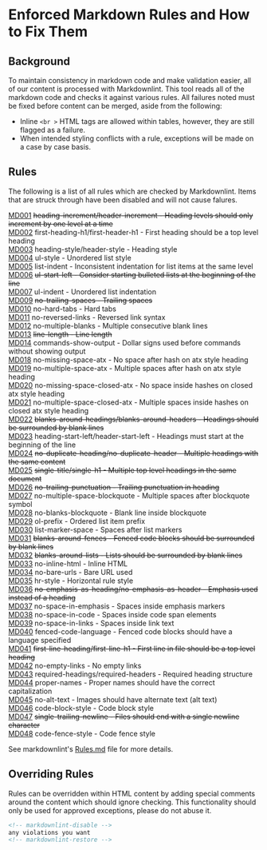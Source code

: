 # Enforced Markdown Rules and How to Fix Them

## Background

To maintain consistency in markdown code and make validation easier, all of our
content is processed with Markdownlint. This tool reads all of the markdown
code and checks it against various rules. All failures noted must be fixed before
content can be merged, aside from the following:

* Inline `<br >` HTML tags are allowed within tables, however, they are still flagged as a failure.
* When intended styling conflicts with a rule, exceptions will be made on a case by case basis.

## Rules
The following is a list of all rules which are checked by Markdownlint. Items that are
struck through have been disabled and will not cause falures.

[MD001](https://github.com/DavidAnson/markdownlint/blob/master/doc/Rules.md#md001) ~~heading-increment/header-increment - Heading levels should only increment by one level at a time~~  
[MD002](https://github.com/DavidAnson/markdownlint/blob/master/doc/Rules.md#md002) first-heading-h1/first-header-h1 - First heading should be a top level heading  
[MD003](https://github.com/DavidAnson/markdownlint/blob/master/doc/Rules.md#md003) heading-style/header-style - Heading style  
[MD004](https://github.com/DavidAnson/markdownlint/blob/master/doc/Rules.md#md004) ul-style - Unordered list style  
[MD005](https://github.com/DavidAnson/markdownlint/blob/master/doc/Rules.md#md005) list-indent - Inconsistent indentation for list items at the same level  
[MD006](https://github.com/DavidAnson/markdownlint/blob/master/doc/Rules.md#md006) ~~ul-start-left - Consider starting bulleted lists at the beginning of the line~~  
[MD007](https://github.com/DavidAnson/markdownlint/blob/master/doc/Rules.md#md007) ul-indent - Unordered list indentation  
[MD009](https://github.com/DavidAnson/markdownlint/blob/master/doc/Rules.md#md009) ~~no-trailing-spaces - Trailing spaces~~  
[MD010](https://github.com/DavidAnson/markdownlint/blob/master/doc/Rules.md#md010) no-hard-tabs - Hard tabs  
[MD011](https://github.com/DavidAnson/markdownlint/blob/master/doc/Rules.md#md011) no-reversed-links - Reversed link syntax  
[MD012](https://github.com/DavidAnson/markdownlint/blob/master/doc/Rules.md#md012) no-multiple-blanks - Multiple consecutive blank lines  
[MD013](https://github.com/DavidAnson/markdownlint/blob/master/doc/Rules.md#md013) ~~line-length - Line length~~  
[MD014](https://github.com/DavidAnson/markdownlint/blob/master/doc/Rules.md#md014) commands-show-output - Dollar signs used before commands without showing output  
[MD018](https://github.com/DavidAnson/markdownlint/blob/master/doc/Rules.md#md018) no-missing-space-atx - No space after hash on atx style heading  
[MD019](https://github.com/DavidAnson/markdownlint/blob/master/doc/Rules.md#md019) no-multiple-space-atx - Multiple spaces after hash on atx style heading  
[MD020](https://github.com/DavidAnson/markdownlint/blob/master/doc/Rules.md#md020) no-missing-space-closed-atx - No space inside hashes on closed atx style heading  
[MD021](https://github.com/DavidAnson/markdownlint/blob/master/doc/Rules.md#md021) no-multiple-space-closed-atx - Multiple spaces inside hashes on closed atx style heading  
[MD022](https://github.com/DavidAnson/markdownlint/blob/master/doc/Rules.md#md022) ~~blanks-around-headings/blanks-around-headers - Headings should be surrounded by blank lines~~  
[MD023](https://github.com/DavidAnson/markdownlint/blob/master/doc/Rules.md#md023) heading-start-left/header-start-left - Headings must start at the beginning of the line  
[MD024](https://github.com/DavidAnson/markdownlint/blob/master/doc/Rules.md#md024) ~~no-duplicate-heading/no-duplicate-header - Multiple headings with the same content~~  
[MD025](https://github.com/DavidAnson/markdownlint/blob/master/doc/Rules.md#md025) ~~single-title/single-h1 - Multiple top level headings in the same document~~  
[MD026](https://github.com/DavidAnson/markdownlint/blob/master/doc/Rules.md#md026) ~~no-trailing-punctuation - Trailing punctuation in heading~~  
[MD027](https://github.com/DavidAnson/markdownlint/blob/master/doc/Rules.md#md027) no-multiple-space-blockquote - Multiple spaces after blockquote symbol  
[MD028](https://github.com/DavidAnson/markdownlint/blob/master/doc/Rules.md#md028) no-blanks-blockquote - Blank line inside blockquote  
[MD029](https://github.com/DavidAnson/markdownlint/blob/master/doc/Rules.md#md029) ol-prefix - Ordered list item prefix  
[MD030](https://github.com/DavidAnson/markdownlint/blob/master/doc/Rules.md#md030) list-marker-space - Spaces after list markers  
[MD031](https://github.com/DavidAnson/markdownlint/blob/master/doc/Rules.md#md031) ~~blanks-around-fences - Fenced code blocks should be surrounded by blank lines~~  
[MD032](https://github.com/DavidAnson/markdownlint/blob/master/doc/Rules.md#md032) ~~blanks-around-lists - Lists should be surrounded by blank lines~~  
[MD033](https://github.com/DavidAnson/markdownlint/blob/master/doc/Rules.md#md033) no-inline-html - Inline HTML  
[MD034](https://github.com/DavidAnson/markdownlint/blob/master/doc/Rules.md#md034) no-bare-urls - Bare URL used  
[MD035](https://github.com/DavidAnson/markdownlint/blob/master/doc/Rules.md#md035) hr-style - Horizontal rule style  
[MD036](https://github.com/DavidAnson/markdownlint/blob/master/doc/Rules.md#md036) ~~no-emphasis-as-heading/no-emphasis-as-header - Emphasis used instead of a heading~~  
[MD037](https://github.com/DavidAnson/markdownlint/blob/master/doc/Rules.md#md037) no-space-in-emphasis - Spaces inside emphasis markers  
[MD038](https://github.com/DavidAnson/markdownlint/blob/master/doc/Rules.md#md038) no-space-in-code - Spaces inside code span elements  
[MD039](https://github.com/DavidAnson/markdownlint/blob/master/doc/Rules.md#md039) no-space-in-links - Spaces inside link text  
[MD040](https://github.com/DavidAnson/markdownlint/blob/master/doc/Rules.md#md040) fenced-code-language - Fenced code blocks should have a language specified  
[MD041](https://github.com/DavidAnson/markdownlint/blob/master/doc/Rules.md#md041) ~~first-line-heading/first-line-h1 - First line in file should be a top level heading~~  
[MD042](https://github.com/DavidAnson/markdownlint/blob/master/doc/Rules.md#md042) no-empty-links - No empty links  
[MD043](https://github.com/DavidAnson/markdownlint/blob/master/doc/Rules.md#md043) required-headings/required-headers - Required heading structure  
[MD044](https://github.com/DavidAnson/markdownlint/blob/master/doc/Rules.md#md044) proper-names - Proper names should have the correct capitalization  
[MD045](https://github.com/DavidAnson/markdownlint/blob/master/doc/Rules.md#md045) no-alt-text - Images should have alternate text (alt text)  
[MD046](https://github.com/DavidAnson/markdownlint/blob/master/doc/Rules.md#md046) code-block-style - Code block style  
[MD047](https://github.com/DavidAnson/markdownlint/blob/master/doc/Rules.md#md047) ~~single-trailing-newline - Files should end with a single newline character~~  
[MD048](https://github.com/DavidAnson/markdownlint/blob/master/doc/Rules.md#md048) code-fence-style - Code fence style  

See markdownlint's [Rules.md](https://github.com/DavidAnson/markdownlint/blob/master/doc/Rules.md) file for more details.

## Overriding Rules

Rules can be overridden within HTML content by adding special comments around the
content which should ignore checking. This functionality should only be used
for approved exceptions, please do not abuse it.

```html
<!-- markdownlint-disable -->
any violations you want
<!-- markdownlint-restore -->
```

